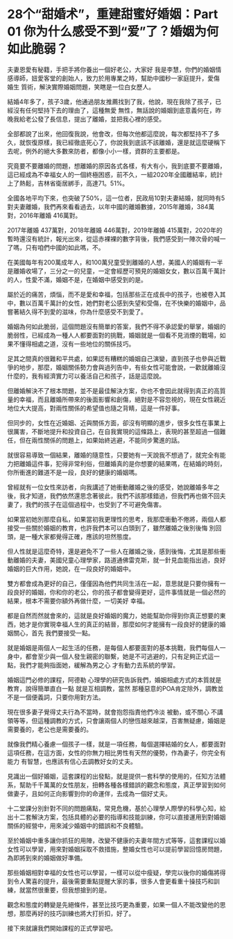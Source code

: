 # 28个“甜婚术”，重建甜蜜好婚姻：Part 01  你为什么感受不到“爱”了？婚姻为何如此脆弱？

夫妻恩愛有秘籍，手把手將你養出一個好老公，大家好 我是李慧，你們的婚姻情感導師，妞愛客堂的創始人，致力於用專業之時，幫助中國秒一家庭提升，愛傷 婚生 質術，解決實際婚姻問題，笑瞎是一位白女歷人。

結婚4年多了，孩子3歲，他通過朋友推薦找到了我，他說，現在我除了孩子，已經沒有任何堅持下去的理由了，這種無愛 無性，無話說的婚姻到底意義何在，昨晚我給老公發了長信息，提出了離婚，並把我心裡的感受。

全部都說了出來，他回復我說，他會改，但每次他都這麼說，每次都堅持不了多久，就恢復原樣，我已經徹底死心了，你說我到底該不該離婚，還是就這麼硬稱下去呢，例外的絕大多數來防者，都像小小一樣，資群的主要都是。

究竟要不要離婚的問題，想離婚的原因各式各樣，有大有小，我到底要不要離婚，這已經成為不幸福女人的一個終極困惑，前不久，一組2020年全國離結率，統計上了熱鬆，吉林省衛居綁手，高達71。51%。

全國各地平均下來，也突破了50%，這一位者，民政局10對夫妻結婚，就同時有5對夫妻離婚，我們再來看看過去，以年中國的離婚數據，2015年離婚，384萬對，2016年離婚 416萬對。

2017年離婚 437萬對，2018年離婚 446萬對，2019年離婚 415萬對，2020年的暫時還沒有統計，報光出來，從這赤裸裸的數字背後，我們感受到一陣次骨的喊一了嗎，只有咱們中國的如此嗎，不。

在美國每年有200萬成年人，和100萬兒童受到離婚的人想，美國人的婚姻有一半是離婚收場了，三分之一的兒童，一定會經歷可預見的婚姻女女，數以百萬千萬計的人，性愛不滿，婚姻不是，在婚姻中感受到的是。

屬於近的痛苦，煩惱，而不是愛和幸福，包括那些正在成長中的孩子，也被卷入其中，數以百萬千萬計的女性，她們對老公感到失望和受傷，在不快樂的婚姻中，品嘗著結久得不到愛的滋味，你為什麼感受不到愛了。

婚姻為何如此脆弱，這個問題沒有簡單的答案，我們不得不承認愛的舉掌，婚姻的脆弱性，已經成為一種人人都要面對的挑戰，婚姻就是一個看不見消煙的戰場，如果不懂得相處之道，沒有一些地位的關係技巧。

足其之間真的很難和平共處，如果認有糟糕的婚姻自己演變，直到孩子也參與近戰爭的地步，那麼，婚姻關係勢力會與過列告中，有些女性可能會說，一歡就離婚沒什麼的，我有經濟實力可以養活自己和孩子，話是這麼說。

但離婚解決不了根本問題，並不是最佳解決方案，你也不會因此就得到真正的高質量的幸福，而且離婚所帶來的後面影響和創傷，絕對是不容忽視的，現在女性親近地位大大提高，對兩性關係的希望值也隨之背睛，這是一件好事。

但同步的，女性在近婚姻、近與關係方面，卻沒有明顯的進步，很多女性在事業上很厲害，不斷地提升和投資自己，在自我實現的這條路上，表現的甚至超過一個難任，但在兩性關係的問題上，如果始終逃避，不能同步驚進的話。

就很容易導致一個結果，離婚的隨意性，只要她有一天說我不想過了，就完全有能力把離婚這件事，犯得非常利俗，但離婚真的是你想要的結果嗎，在結婚的時刻，你所衝進的難道不是一段，良好的健康的婚姻嗎。

曾經就有一位女性來訪者，向我講述了她衝動離婚之後的感受，她說離婚多年之後，我才知道，我們依然還思念著彼此，我們不該那樣錯過，但我們再也做不回夫妻了，我們的孩子在這個過程中，也受到了不可避免傷害。

如果當初她別那麼自私，如果當初我更理性的思考，我那麼衝動不倦將，兩個人都接受一些關於婚姻的教育，也許我們本可以白頭到了，雖然離婚之後別後悔 別回頭，是一種大家都覺得正確，應該的坦然態度。

但人性就是這麼奇特，還是避免不了一些人在離婚之後，感到後悔，尤其是那些衝動離婚的夫妻，美國兒童心理學家，路道通佛雷克斯，就一針見血能指出過，良好婚姻的巨大作用，她說，在一段良好的婚姻中。

雙方都會成為更好的自己，僅僅因為他們共同生活在一起，意思就是只要你擁有一段良好的婚姻，你和你的老公，你的孩子都會變得更好，這件事情就是一個必然的結果，根本不需要你額外再做什麼，一切美好 幸福。

都是自然而然就會來的，這就是良好婚姻的魔力，她能幫助你得到你真正想要的東西，她才是你實現幸福人生的真正的結晉，那麼如何才能擁有一段良好的健康的婚姻關心，首先 我們要接受一點。

就是婚姻是兩個人一起生活的任務，是每個人都要面對的基本挑戰，我們每個人一身中，都會至少與一個人發生親密的聯繫，她是不可逃避的，只有足夠正式這一點，我們才能夠指面她，緩解為男之心 才有動力去系統的學習。

婚姻這門必修的課程，阿德勒 心理學的研究告訴我們，婚姻相處方式的本質就是教育，說得簡單直白一點 就是互相調教，當然 那種惡意的POA肯定除外，調教並不是一個便義詞，只要你用對方法。

現在很多妻子覺得丈夫行為不當時，就會抱怨指責他們冷淡 被動，或不關心 不講領等等，但這種調教的方式，只會讓兩個人的戀恆越來越深，百害無疑慮，婚姻是需要養的，老公也是需要養的。

就像我們精心養慮一個孩子一樣，就是一項任務，每個選擇結婚的女人，都要面對這項任務，在這方面，女性的你無力相比男性有天然的優勢，作為妻子，你完全有能力 有智慧，也應該有信心去調教好女的丈夫。

見識出一個好婚姻，這套課程的出發點，就是提供一套科學的使用的，任知方法體系，幫助千千萬萬的女性朋友，扭轉各種各樣錯誤的觀念和態度，真正學習到如何做妻子，且如何正向影響到你的命運伴，去成為一個好丈夫。

十二堂課分別針對不同的問題痛點，常見危機，基於心理學人際學的科學心知，給出十二套解決方案，包括具體的必要的指導和技能訓練，你可以直接運用到對婚姻關係的經營中，用來減少婚姻中的錯誤和不良體驗。

至於婚姻中重多讓你抓狂的用陣，改變不健康的夫妻年間方式等等，這套課程以婚女性可以學習，用來對婚姻採取不救措施，整婚女性也可以提前學習回憶房問題，為即將到來的婚姻做好準備。

那些婚姻相對幸福的女性也可以學習，一樣可以從中瘦疑，學完以後你的婚傷將得到令人驚喜的提升，最後需要重點提醒大家的事，很多人會更看重十操技巧和訓練，就當然很重要，但我想搶到的是。

觀念和態度的轉變是先絕條件，甚至比技巧更為重要，如果一個人不能改變他的思想，那麼再好的技巧訓練也將大打折扣，好了。

接下來就讓我們開始課程的正式學習吧。